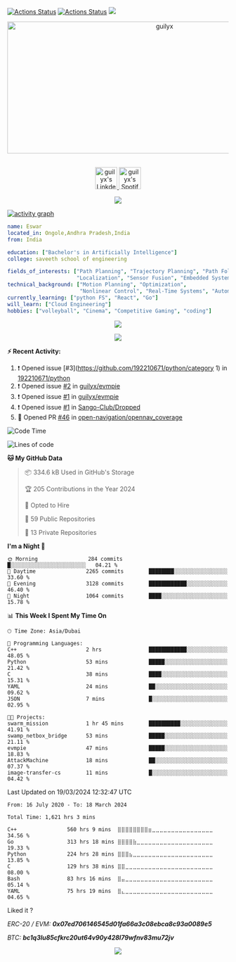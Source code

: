 [![Actions Status](https://github.com/guilyx/guilyx/workflows/wakatime-stats/badge.svg)](https://github.com/guilyx/guilyx/actions)
[![Actions Status](https://github.com/guilyx/guilyx/workflows/update-gh-activity/badge.svg)](https://github.com/guilyx/guilyx/actions)
![](https://visitor-badge.glitch.me/badge?page_id=guilyx.guilyx)

<!-- <p align="center">
<img alt="loficity" width="600px" src="https://github.com/HyunCafe/HyunCafe/raw/main/assests/loficity.gif"</img>
</p> -->

<p align="center">
  <img src="https://socialify.git.ci/guilyx/guilyx/image?font=Source%20Code%20Pro&forks=1&issues=1&language=1&name=1&owner=1&pattern=Plus&pulls=1&stargazers=1&theme=Dark" alt="guilyx" width="700" height="300" />
</p>

<p align="center">
<br/>
<a href="https://www.linkedin.com/in/erwinlejeune-lkn">
  <img alt="guilyx's LinkdeIN" width="50px" src="https://user-images.githubusercontent.com/43545812/144035037-0f415fc7-9f96-4517-a370-ccc6e78a714b.png" />
</a>
<a href="https://open.spotify.com/user/11147618695?si=zZFn6uAGRLyoU02lsG50GA">
  <img alt="guilyx's Spotify" width="50px" src="https://user-images.githubusercontent.com/43545812/144035120-1ad5169b-91c7-4078-bef9-6a82c733f373.png" />
</a>
<br>
</p>

<p align="center">
  <img alig src="https://github-profile-trophy.vercel.app/?username=guilyx&theme=onedark&column=-1" />
</p>

[![activity graph](https://github-readme-activity-graph.vercel.app/graph?username=guilyx&theme=github-dark-dimmed&custom_title=Guilyx%20Activity%20Graph&hide_border=true)](https://github.com/ashutosh00710/github-readme-activity-graph)

```yaml
name: Eswar
located_in: Ongole,Andhra Pradesh,India
from: India

education: ["Bachelor's in Artificially Intelligence"]
college: saveeth school of engineering

fields_of_interests: ["Path Planning", "Trajectory Planning", "Path Following", "Behaviour Planning", 
                      "Localization", "Sensor Fusion", "Embedded Systems"]
technical_background: ["Motion Planning", "Optimization", 
                       "Nonlinear Control", "Real-Time Systems", "Automated Planning"]
currently_learning: ["python FS", "React", "Go"]
will_learn: ["Cloud Engineering"]
hobbies: ["volleyball", "Cinema", "Competitive Gaming", "coding"]
```

<p align="center">
  <img src="https://spotify-github-profile.vercel.app/api/view?uid=11147618695&cover_image=true&theme=novatorem&show_offline=true&background_color=121212&interchange=false&bar_color=53b14f&bar_color_cover=false">
</p>

<p align="center">
  <img src="https://spotify-recently-played-readme.vercel.app/api?user=11147618695&count=5">
</p>


**:zap: Recent Activity:**

<!--START_SECTION:activity-->
1. ❗ Opened issue [#3](https://github.com/192210671/python/category 1) in [192210671/python](https://github.com/192210671/python)
2. ❗ Opened issue [#2](https://github.com/guilyx/evmpie/issues/2) in [guilyx/evmpie](https://github.com/guilyx/evmpie)
3. ❗ Opened issue [#1](https://github.com/guilyx/evmpie/issues/1) in [guilyx/evmpie](https://github.com/guilyx/evmpie)
4. ❗ Opened issue [#1](https://github.com/Sango-Club/Dropped/issues/1) in [Sango-Club/Dropped](https://github.com/Sango-Club/Dropped)
5. 💪 Opened PR [#46](https://github.com/open-navigation/opennav_coverage/pull/46) in [open-navigation/opennav_coverage](https://github.com/open-navigation/opennav_coverage)
<!--END_SECTION:activity-->

<!--START_SECTION:waka-->
![Code Time](http://img.shields.io/badge/Code%20Time-1%2C619%20hrs%2022%20mins-blue)

![Lines of code](https://img.shields.io/badge/From%20Hello%20World%20I%27ve%20Written-74.4%20million%20lines%20of%20code-blue)

**🐱 My GitHub Data** 

> 📦 334.6 kB Used in GitHub's Storage 
 > 
> 🏆 205 Contributions in the Year 2024
 > 
> 💼 Opted to Hire
 > 
> 📜 59 Public Repositories 
 > 
> 🔑 13 Private Repositories 
 > 
**I'm a Night 🦉** 

```text
🌞 Morning                284 commits         █░░░░░░░░░░░░░░░░░░░░░░░░   04.21 % 
🌆 Daytime                2265 commits        ████████░░░░░░░░░░░░░░░░░   33.60 % 
🌃 Evening                3128 commits        ████████████░░░░░░░░░░░░░   46.40 % 
🌙 Night                  1064 commits        ████░░░░░░░░░░░░░░░░░░░░░   15.78 % 
```


📊 **This Week I Spent My Time On** 

```text
🕑︎ Time Zone: Asia/Dubai

💬 Programming Languages: 
C++                      2 hrs               ████████████░░░░░░░░░░░░░   48.05 % 
Python                   53 mins             █████░░░░░░░░░░░░░░░░░░░░   21.42 % 
C                        38 mins             ████░░░░░░░░░░░░░░░░░░░░░   15.31 % 
YAML                     24 mins             ██░░░░░░░░░░░░░░░░░░░░░░░   09.62 % 
JSON                     7 mins              █░░░░░░░░░░░░░░░░░░░░░░░░   02.95 % 

🐱‍💻 Projects: 
swarm_mission            1 hr 45 mins        ██████████░░░░░░░░░░░░░░░   41.91 % 
swamp_netbox_bridge      53 mins             █████░░░░░░░░░░░░░░░░░░░░   21.11 % 
evmpie                   47 mins             █████░░░░░░░░░░░░░░░░░░░░   18.83 % 
AttackMachine            18 mins             ██░░░░░░░░░░░░░░░░░░░░░░░   07.37 % 
image-transfer-cs        11 mins             █░░░░░░░░░░░░░░░░░░░░░░░░   04.42 % 
```


 Last Updated on 19/03/2024 12:32:47 UTC
<!--END_SECTION:waka-->

<!--START_SECTION:waka-simple-->

```text
From: 16 July 2020 - To: 18 March 2024

Total Time: 1,621 hrs 3 mins

C++                560 hrs 9 mins  ⣿⣿⣿⣿⣿⣿⣿⣿⣶⣀⣀⣀⣀⣀⣀⣀⣀⣀⣀⣀⣀⣀⣀⣀⣀   34.56 %
Go                 313 hrs 18 mins ⣿⣿⣿⣿⣷⣀⣀⣀⣀⣀⣀⣀⣀⣀⣀⣀⣀⣀⣀⣀⣀⣀⣀⣀⣀   19.33 %
Python             224 hrs 28 mins ⣿⣿⣿⣦⣀⣀⣀⣀⣀⣀⣀⣀⣀⣀⣀⣀⣀⣀⣀⣀⣀⣀⣀⣀⣀   13.85 %
C                  129 hrs 38 mins ⣿⣿⣀⣀⣀⣀⣀⣀⣀⣀⣀⣀⣀⣀⣀⣀⣀⣀⣀⣀⣀⣀⣀⣀⣀   08.00 %
Bash               83 hrs 16 mins  ⣿⣤⣀⣀⣀⣀⣀⣀⣀⣀⣀⣀⣀⣀⣀⣀⣀⣀⣀⣀⣀⣀⣀⣀⣀   05.14 %
YAML               75 hrs 19 mins  ⣿⣄⣀⣀⣀⣀⣀⣀⣀⣀⣀⣀⣀⣀⣀⣀⣀⣀⣀⣀⣀⣀⣀⣀⣀   04.65 %
```

<!--END_SECTION:waka-simple-->

Liked it ?

*ERC-20 / EVM: **0x07ed706146545d01fa66a3c08ebca8c93a0089e5***

*BTC: **bc1q3lu85cfkrc20ut64v90y428l79wfnv83mu72jv***

<p align="center">
  <img src="https://capsule-render.vercel.app/api?type=waving&color=gradient&height=60&section=footer"/>
</p>
